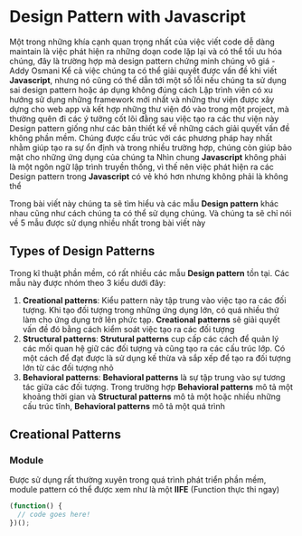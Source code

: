 # Design Pattern with Javascript
Một trong những khía cạnh quan trọng nhất của việc viết code dễ dàng maintain là việc phát hiện ra những doạn code lặp lại và có thể tối ưu hóa chúng, đây là trường hợp mà design pattern chứng minh chúng vô giá - Addy Osmani
Kể cả việc chúng ta có thể giải quyết được vấn đề khi viết **Javascript**, nhưng nó cũng có thể dẫn tới một số lỗi nếu chúng ta sử dụng sai design pattern hoặc áp dụng không đúng cách
Lập trình viên có xu hướng sử dụng những framework mới nhất và những thư viện được xây dựng cho web app và kết hợp những thư viện đó vào trong một project, mà thường quên đi các ý tưởng cốt lõi đằng sau việc tạo ra các thư viện này
Design pattern giống như các bản thiết kế về những cách giải quyết vấn đề không phần mềm. Chúng được cấu trúc với các phương pháp hay nhất nhằm giúp tạo ra sự ổn định và trong nhiều trường hợp, chúng còn giúp bảo mật cho những ứng dụng của chúng ta
Nhìn chung **Javascript** không phải là một ngôn ngữ lập trình truyền thống, vì thế nên việc phát hiện ra các Design pattern trong **Javascript** có vẻ khó hơn nhưng không phải là không thể

Trong bài viết này chúng ta sẽ tìm hiểu và các mẫu **Design pattern** khác nhau cũng như cách chúng ta có thể sử dụng chúng. Và chúng ta sẽ chỉ nói về 5 mẫu được sử dụng nhiều nhất trong bài viết này

## Types of Design Patterns
Trong kĩ thuật phần mềm, có rất nhiều các mẫu **Design pattern** tồn tại. Các mẫu này được nhóm theo 3 kiểu dưới đây:

  1. **Creational patterns**: Kiểu pattern này tập trung vào việc tạo ra các đối tượng. Khi tạo đối tượng trong những ứng dụng lớn, có quá nhiều thứ làm cho ứng dụng trở lên phức tạp. **Creational patterns** sẽ giải quyết vấn đề đó bằng cách kiểm soát việc tạo ra các đối tượng
  2. **Structural patterns**: **Strutural patterns** cup cấp các cách để quản lý các mối quan hệ giữ các đối tượng và cũng tạo ra các cấu trúc lớp. Có một cách để đạt được là sử dụng kế thừa và sắp xếp để tạo ra đối tượng lớn từ các đối tượng nhỏ
  3. **Behavioral patterns**: **Behavioral patterns** là sự tập trung vào sự tương tác giữa các đối tượng. Trong trường hợp **Behavioral patterns** mô tả một khoảng thời gian và **Structural patterns** mô tả một hoặc nhiều những cấu trúc tĩnh, **Behavioral patterns** mô tả một quá trình

## Creational Patterns
### Module

Được sử dụng rất thường xuyên trong quá trình phát triển phần mềm, module pattern có thể được xem như là một **IIFE** (Function thực thi ngay)
```javascript
(function() {
  // code goes here!
})();
```
